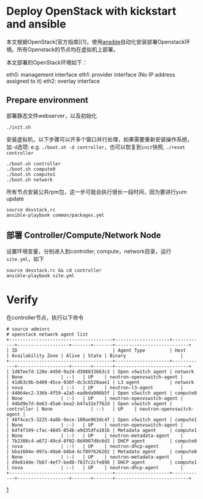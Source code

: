 # Deploy OpenStack with kickstart and ansible

本文根据OpenStack[官方指南][1]，使用[ansible](https://www.ansible.com/)自动化安装部署Openstack环境。所有Openstack的节点均在虚拟机上部署。

本文部署的OpenStack环境如下：

eth0: management interface
eth1: provider interface (No IP address assigned to it)
eth2: overlay interface

## Prepare environment

部署静态文件webserver，以及初始化

    ./init.sh

安装虚拟机，以下步骤可以开多个窗口并行处理，如果需要重新安装操作系统，加`-d`选项: e.g. `./boot.sh -d controller`，也可以恢复到`init`快照, `./reset controller`

    ./boot.sh controller
    ./boot.sh compute0
    ./boot.sh compute1
    ./boot.sh network

所有节点安装公共rpm包，这一步可能会执行很长一段时间，因为要进行yum update

    source devstack.rc
    ansible-playbook common/packages.yml

## 部署 Controller/Compute/Network Node

设置环境变量，分别进入到controller, compute，network目录，运行`site.yml`，如下

    source devstack.rc && cd controller
    ansible-playbook site.yml


Verify
======

在controller节点，执行以下命令

```
# source adminrc
# openstack network agent list
+--------------------------------------+--------------------+------------+-------------------+-------+-------+---------------------------+
| ID                                   | Agent Type         | Host       | Availability Zone | Alive | State | Binary                    |
+--------------------------------------+--------------------+------------+-------------------+-------+-------+---------------------------+
| 1d87ee7d-128e-4450-9a24-d308833663c3 | Open vSwitch agent | network    | None              | :-)   | UP    | neutron-openvswitch-agent |
| 41d63c9b-b409-45ce-930f-dc3c6520aae1 | L3 agent           | network    | nova              | :-)   | UP    | neutron-l3-agent          |
| 44664ec2-336b-4f59-a2a5-eadbda906b5f | Open vSwitch agent | compute0   | None              | :-)   | UP    | neutron-openvswitch-agent |
| 44bd9e7d-8e63-45a6-bea2-b47a32e7762d | Open vSwitch agent | controller | None              | :-)   | UP    | neutron-openvswitch-agent |
| 48f4cec5-3225-4a8b-9ece-100ae963dc4f | Open vSwitch agent | compute1   | None              | :-)   | UP    | neutron-openvswitch-agent |
| 6df4f349-cfac-4845-854b-a9d35dfa181b | Metadata agent     | compute1   | None              | :-)   | UP    | neutron-metadata-agent    |
| 7b2308c4-a672-49cd-8f02-8d4987d0c6d3 | DHCP agent         | compute0   | nova              | :-)   | UP    | neutron-dhcp-agent        |
| bba1604e-997a-49a8-b8b4-6cf897626282 | Metadata agent     | compute0   | None              | :-)   | UP    | neutron-metadata-agent    |
| d9e814de-7b67-4ef7-bed0-7637c2cfe898 | DHCP agent         | compute1   | nova              | :-)   | UP    | neutron-dhcp-agent        |
+--------------------------------------+--------------------+------------+-------------------+-------+-------+---------------------------+
```

[1](https://docs.openstack.org/install-guide)
